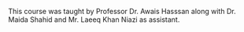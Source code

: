 This course was taught by Professor Dr. Awais Hasssan along with Dr. Maida Shahid and Mr. Laeeq Khan Niazi as assistant.